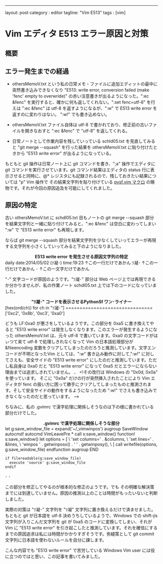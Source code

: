 ---
layout: post
category : editor
tagline: "Vim  E513"
tags : [vim]
# Vim エディタ E513 エラー原因と対策 

## 概要

## エラー発生までの経過
- othersMemoV.txt という私の日常メモ・ファイルに追加エディットの最中に突然書き込みできなくなり "E513: write error, conversion failed (make 'fenc' empty to overwride)" の赤い注意書きが出るようになった。":ec &fenc" を実行すると、確かに何も返してくれない。":set fenc=utf-8" を行えは ":ec &fenc" は utf-8 を返すようになるが、":w" で E513 write error を返すのに変わりはない。 ":w!" でも書き込めない。

- othersMemoV.txt ファイル自体は utf-8 で書かれており、修正前の古いファイルを開きなおすと ":ec &fenc" で "utf-8" を返してくれる。

- 日常ノートとして作業内容を残していっている schld05.txt を見直してみると "git merge --squash" を行った結果を othersMemoV.txt に貼り付けたときから "E513 write error" が出るようになっている。

もともと git 操作は日常ノート上に git コマンドを書き、";a" 操作でエディタに git コマンドを実行させています。git コマンド結果はエディタの status 行に表示させると同時に、@* レジスタにも記録されるので、残しておきたい結果については "p" Vim 操作で その結果文字列を貼り付けている [pysf.vim マクロ]() の賜物です。それが今回の原因追及を可能にしてくれました。

## 原因の特定

古い othersMemoV.txt に schdl05.txt 目もノートの git merge --squash 部分を結果文字列と一緒に貼り付けてみると、":ec &fenc" は空白に変わってしまい ":w" で "E513 write error" も再現します。

ならば git merge --squash 部分を結果文字列を少なくしていってエラーが再現する文字列を小さくしていってみると下のようになりました。

<center><b>E513 write error を発生させる原因文字列の特定</b></center>
    daily date:2014/05/02 (ﾂ凝･) time:19:23
    ↑この一行だけであかん
    ﾂ凝･
    ↑この一行だけであかん
    ･
    ↑この一文字だけであかん

"･" 文字コードが原因のようです。"ﾂ凝･" 部分は Web ページ上では再現できるか分かりませんが、私の作業ノート schdl05.txt 上では下のコードになっていました。

<center><b>"ﾂ凝･" コードを表示させるPythonSf ワン･ライナー</b></center>
    [hex(ord(ch)) for ch in "ﾂ凝･"]
    ===============================
    ['0xc2', '0x8b', '0xc3', '0xa0']

どうも LF:0xa0 が悪さをしているようです。この部分を 0xa5 に書き換えてやると "E513 write error" は発生しなくなります。このエラーが発生するようになった othersMemoV.txt は、元々 utf-8 で書いています。0xa0 の文字コードがはぃつて来て utf-8 で処理しきれなくなって Vim の日本語処理部分が &fileencoding 変数をクリアしてしまったのだろうと推測しています。文字エンコードが不明となったVim としては、":w" 書き込み動作に対して,":w!" に対してさえも、安全サイドの "E513 write error" にしたのだと推測しています。ただし私自身は 0xa0 だと "E513 write error" になって 0xa5 だとエラーにならない理由までは追求しきれていません。
、
<!その改行は Windows の "0x0d, 0x0a" を使っています。 そこに "0x0a" だけの行が突然挿入されたことにより Vim エディタが fenc の扱い方に困って勝手にクリアしてしまったものと推測されます。そして安全サイドの動作をするようになったため ":w!" でさえも書き込みできなくなったのだと思っています。
-->

ちなみに、私の .gvimrc で漢字処理に関係しそうなのは下の様に書かれている部分だけでした。

<center><b>.gvimrc で漢字処理に関係しそうな部分</b></center>
    let g:save_window_file = expand('~/_vimwinpos')
    augroup SaveWindow
      autocmd!
      autocmd VimLeavePre * call s:save_window()
      function! s:save_window()
        let options = [
          \ 'set columns=' . &columns,
          \ 'set lines=' . &lines,
          \ 'winpos ' . getwinposx() . ' ' . getwinposy(),
          \ ]
        call writefile(options, g:save_window_file)
      endfunction
    augroup END

    if filereadable(g:save_window_file)
      execute 'source' g:save_window_file
    endif

･
･

この部分を修正してやるのが根本的な修正のようです。でも その明確な解決策までには到達していません。原因の推測以上のことは時間がもったいないと判断しました。

実際の対策は "ﾂ凝･" 文字列を "ﾂ凝" 文字列に置き換えるだけで済ませました。もともと git が日本語を utf-8 決めうちしているようで、Windows での shift-jis 文字列が入りこんだ文字列を git が 0xa5 のコードに変換してしまい、それが Vim に "E513 write error" を引き起こしたと推測しています。それを確信にするまでの原因追求は私には時間がかかりすぎそうです。弥縫策として git commit 文字列に日本語を使わないルールを自分に課します。


こんな内容でも "E513 write error" で苦労している Windows Vim user には役に立つのではと思い、この記事を書いてみました。
